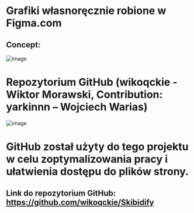 # Grafiki własnoręcznie robione w Figma.com

## Concept:

![image](https://github.com/user-attachments/assets/14d1546d-904f-4b55-92c5-957a75b4eb4c)

 
# Repozytorium GitHub (wikoqckie  - Wiktor Morawski, Contribution: yarkinnn – Wojciech Warias) 

![image](https://github.com/user-attachments/assets/3ba8e0cd-b867-4e45-827e-942d7aa77e68)

# GitHub został użyty do tego projektu w celu zoptymalizowania pracy i ułatwienia dostępu do plików strony.
## Link do repozytorium GitHub: https://github.com/wikoqckie/Skibidify
